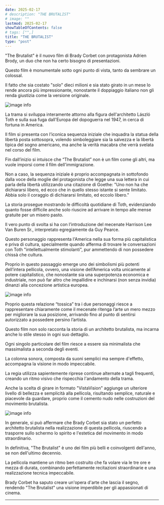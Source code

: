 ```yaml
---
date: 2025-02-17
# description: "THE BRUTALIST"
# image: ""
lastmod: 2025-02-17
showTableOfContents: false
# tags: ["",]
title: "THE BRUTALIST"
type: "post"
---
```


"The Brutalist" è il nuovo film di Brady Corbet con protagonista Adrien Brody, un duo che non ha certo bisogno di presentazioni.

Questo film è monumentale sotto ogni punto di vista, tanto da sembrare un colossal.

Il fatto che sia costato "solo" dieci milioni e sia stato girato in un mese lo rende ancora più impressionante, nonostante il doppiaggio italiano non gli renda giustizia come la versione originale.

![image info](https://external-content.duckduckgo.com/iu/?u=https%3A%2F%2Fi.abcnewsfe.com%2Fa%2F7991a515-a583-4858-a8d9-c34b309ad2b5%2Fthe-brutalist-1-ht-bb-241210_1733843591855_hpMain_16x9.jpg%3Fw%3D1600&f=1&nofb=1&ipt=4a677b70ea09074484f3bef906b43050e25be9975b87f0eed0d87452f4db4802&ipo=images)

La trama si sviluppa interamente attorno alla figura dell'architetto László Toth e sulla sua fuga dall'Europa del dopoguerra nel 1947, in cerca di fortuna in America.

Il film si presenta con l’iconica sequenza iniziale che inquadra la statua della libertà posta sottosopra, volendo simboleggiare sia la salvezza e la libertà tipica del sogno americano, ma anche la verità macabra che verrà svelata nel corso del film.

Fin dall’inizio si intuisce che “The Brutalist” non è un film come gli altri, ma vuole imporsi come il film dell'immigrazione.

Non a caso, la sequenza iniziale è proprio accompagnata in sottofondo dalla voce della moglie del protagonista che legge una sua lettera in cui parla della libertà utilizzando una citazione di Goethe: "Uno non ha che dichiararsi libero, ed ecco che in quello stesso istante si sente limitato. Abbia solo il coraggio di dichiararsi limitato, ed eccolo libero."

La storia prosegue mostrando le difficoltà quotidiane di Toth, evidenziando quanto fosse difficile anche solo riuscire ad arrivare in tempo alle mense gratuite per un misero pasto.

Il vero punto di svolta si ha con l’introduzione del mecenate Harrison Lee Van Buren Sr., interpretato egregiamente da Guy Pearce.

Questo personaggio rappresenta l'America nella sua forma più capitalistica e priva di cultura, specialmente quando afferma di trovare le conversazioni con Toth "intellettualmente stimolanti", pur ammettendo di non possedere chissà che cultura.

Proprio in questo passaggio emerge uno dei simbolismi più potenti dell’intera pellicola, ovvero, una visione dell’America volta unicamente al potere capitalistico, che nonostante sia una superpotenza economica e industriale, non può far altro che impallidire e inchinarsi (non senza invidia) dinanzi alla concezione artistica europea.

![image info](https://external-content.duckduckgo.com/iu/?u=https%3A%2F%2Fimage.volkskrant.nl%2F253229780%2Fwidth%2F2480%2Fthe-brutalist&f=1&nofb=1&ipt=6e67f370afdb2f447e2c741a77cbcd607b6645dded1e7ad1662d8019726766c8&ipo=images)

Proprio questa relazione “tossica” tra i due personaggi riesce a rappresentare chiaramente come il mecenate ritenga l’arte un mero mezzo per migliorare la sua posizione, arrivando fino al punto di sentirsi autorizzato a possedere persino l’artista.

Questo film non solo racconta la storia di un architetto brutalista, ma incarna anche lo stile stesso in ogni suo dettaglio.

Ogni singolo particolare del film riesce a essere sia minimalista che massimalista a seconda degli eventi.

La colonna sonora, composta da suoni semplici ma sempre d'effetto, accompagna la visione in modo impeccabile.

La regia utilizza sapientemente riprese continue alternate a tagli frequenti, creando un ritmo visivo che rispecchia l'andamento della trama.

Anche la scelta di girare in formato "VistaVision" aggiunge un ulteriore livello di bellezza e semplicità alla pellicola, risultando semplice, naturale e piacevole da guardare, proprio come il cemento nudo nelle costruzioni del movimento brutalista.

![image info](https://external-content.duckduckgo.com/iu/?u=https%3A%2F%2Fmedia.vogue.mx%2Fphotos%2F6786ac24eebe827dad7c3bae%2F16%3A9%2Fw_1280%2Cc_limit%2Fthe-brutalist-pelicula-adam-brody.jpg&f=1&nofb=1&ipt=e1ae00b92ebf2bd6d831ac97d034e2c9bd9c29804c23eba6ad16e81f221a8f16&ipo=images)

In generale, si può affermare che Brady Corbet sia stato un perfetto architetto brutalista nella realizzazione di questa pellicola, riuscendo a trasporre sullo schermo lo spirito e l'estetica del movimento in modo straordinario.

In definitiva, "The Brutalist" è uno dei film più belli e coinvolgenti dell'anno, se non dell'ultimo decennio.

La pellicola mantiene un ritmo ben costruito che fa volare via le tre ore e mezza di durata, combinando perfettamente recitazioni straordinarie e una realizzazione tecnica impeccabile.

Brady Corbet ha saputo creare un'opera d'arte che lascia il segno, rendendo "The Brutalist" una visione imperdibile per gli appassionati di cinema.

---
